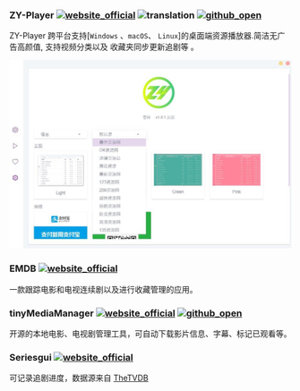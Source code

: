 ### ZY-Player [![website_official](https://gitbook07.oss-cn-hangzhou.aliyuncs.com/website_official.svg)](http://zyplayer.fun)  ![translation](https://gitbook07.oss-cn-hangzhou.aliyuncs.com/translation.svg)  [![github_open](https://gitbook07.oss-cn-hangzhou.aliyuncs.com/github_open.svg)](https://github.com/Hunlongyu/ZY-Player)

 ZY-Player 跨平台支持[`Windows` 、`macOS`、 `Linux`]的桌面端资源播放器.简洁无广告高颜值, 支持视频分类以及 收藏夹同步更新追剧等 。

![ZY-Player](../../.gitbook/assets/z-study-video-zhui-ju-zy-player.png)


### EMDB [![website_official](https://gitbook07.oss-cn-hangzhou.aliyuncs.com/website_official.svg)](http://www.emdb.eu/)

一款跟踪电影和电视连续剧以及进行收藏管理的应用。

### tinyMediaManager [![website_official](https://gitbook07.oss-cn-hangzhou.aliyuncs.com/website_official.svg)](http://www.tinymediamanager.org/) [![github_open](https://gitbook07.oss-cn-hangzhou.aliyuncs.com/github_open.svg)](https://gitlab.com/tinyMediaManager)  

开源的本地电影、电视剧管理工具，可自动下载影片信息、字幕、标记已观看等。

### Seriesgui [![website_official](https://gitbook07.oss-cn-hangzhou.aliyuncs.com/website_official.svg)](https://seriesgui.de/)

可记录追剧进度，数据源来自 [TheTVDB](https://www.thetvdb.com/?ref=appinn)